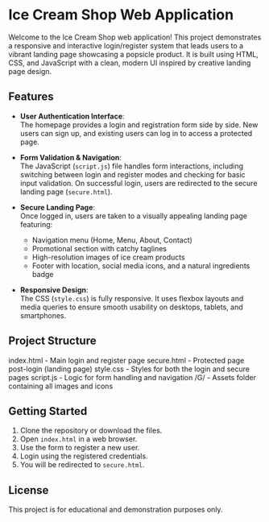 # Ice Cream Shop Web Application

Welcome to the Ice Cream Shop web application! This project demonstrates a responsive and interactive login/register system that leads users to a vibrant landing page showcasing a popsicle product. It is built using HTML, CSS, and JavaScript with a clean, modern UI inspired by creative landing page design.

## Features

- **User Authentication Interface**:  
  The homepage provides a login and registration form side by side. New users can sign up, and existing users can log in to access a protected page.

- **Form Validation & Navigation**:  
  The JavaScript (`script.js`) file handles form interactions, including switching between login and register modes and checking for basic input validation. On successful login, users are redirected to the secure landing page (`secure.html`).

- **Secure Landing Page**:  
  Once logged in, users are taken to a visually appealing landing page featuring:
  - Navigation menu (Home, Menu, About, Contact)
  - Promotional section with catchy taglines
  - High-resolution images of ice cream products
  - Footer with location, social media icons, and a natural ingredients badge

- **Responsive Design**:  
  The CSS (`style.css`) is fully responsive. It uses flexbox layouts and media queries to ensure smooth usability on desktops, tablets, and smartphones.

## Project Structure

index.html - Main login and register page
secure.html - Protected page post-login (landing page)
style.css - Styles for both the login and secure pages
script.js - Logic for form handling and navigation
/G/ - Assets folder containing all images and icons


## Getting Started

1. Clone the repository or download the files.
2. Open `index.html` in a web browser.
3. Use the form to register a new user.
4. Login using the registered credentials.
5. You will be redirected to `secure.html`.

## License

This project is for educational and demonstration purposes only.

